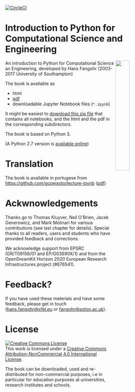 [![CircleCI](https://circleci.com/gh/fangohr/introduction-to-python-for-computational-science-and-engineering.svg?style=svg)](https://circleci.com/gh/fangohr/introduction-to-python-for-computational-science-and-engineering)

# Introduction to Python for Computational Science and Engineering

<a href="https://github.com/fangohr/introduction-to-python-for-computational-science-and-engineering/raw/master/pdf/Introduction-to-Python-for-Computational-Science-and-Engineering.pdf">
<img src="https://github.com/fangohr/introduction-to-python-for-computational-science-and-engineering/raw/master/static/images/titlepage.png" style="float" align="right" width="30%">
</a>

An introduction to Python for Computational Science an
Engineering, developed by Hans Fangohr (2003-2017 University of Southampton)

The book is available as

- html
- [pdf](https://github.com/fangohr/introduction-to-python-for-computational-science-and-engineering/raw/master/pdf/Introduction-to-Python-for-Computational-Science-and-Engineering.pdf)
- downloadable Jupyter Notebook files (`*.ipynb`)

It might be easiest to [download this zip file](https://github.com/fangohr/introduction-to-python-for-computational-science-and-engineering/archive/master.zip) that contains all notebooks, and the html and the pdf in the corresponding subdirectors.


The book is based on Python 3.

(A Python 2.7 version
is
[available online](http://www.southampton.ac.uk/~fangohr/training/python/pdfs/Python2-for-Computational-Science-and-Engineering.pdf))

# Translation

The book is available in portugese from https://github.com/gcpeixoto/lecture-ipynb ([pdf](https://github.com/gcpeixoto/lecture-ipynb/raw/master/pdf/Introducao-Python-para-Ciencias-Computacionais-Engenharia.pdf))

# Ackwnowledgements

Thanks go to Thomas Kluyver, Neil O'Brien, Jacek Generowicz, and Mark
Molinari for various contributions (see last chapter for
details). Special thanks to all readers, users and students who have
provided feedback and corrections.

We acknowledge support from EPSRC (GR/T09156/01 and EP/G03690X/1) and
from the OpenDreamKit Horizon 2020 European Research Infrastructures
project (#676541).

# Feedback?

If you have used these materials and have some feedback, please get in
touch (hans.fangohr@xfel.eu or fangohr@soton.ac.uk).

# License

<a rel="license" href="http://creativecommons.org/licenses/by-nc/4.0/"><img alt="Creative Commons License" style="border-width:0" src="https://i.creativecommons.org/l/by-nc/4.0/88x31.png" /></a><br />This work is licensed under a <a rel="license" href="http://creativecommons.org/licenses/by-nc/4.0/">Creative Commons Attribution-NonCommercial 4.0 International License</a>.

The book can be downloaded, used and re-distributed for non-commercial
purposes, i.e in particular for education purposes at universities, research institutes and schools.

